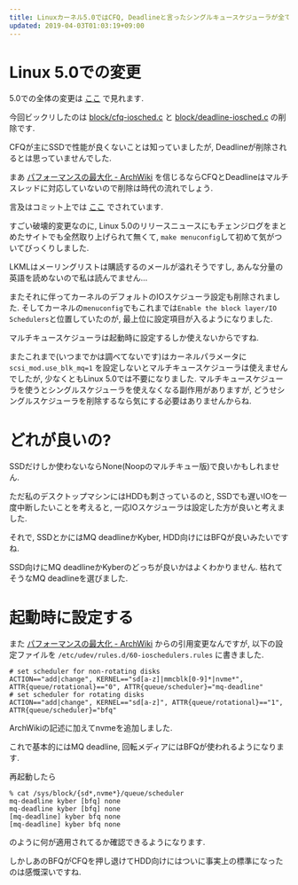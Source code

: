 ```yaml
---
title: Linuxカーネル5.0ではCFQ, Deadlineと言ったシングルキュースケジューラが全て削除されてカーネルのデフォルトIOスケジューラ設定も無くなっていました
updated: 2019-04-03T01:03:19+09:00
---
```


# Linux 5.0での変更

5.0での全体の変更は
[ここ](https://git.kernel.org/pub/scm/linux/kernel/git/torvalds/linux.git/diff/?id=v5.0&id2=v4.20&dt=2)
で見れます.

今回ビックリしたのは
[block/cfq-iosched.c](https://git.kernel.org/pub/scm/linux/kernel/git/torvalds/linux.git/diff/block/cfq-iosched.c?id=v5.0&id2=v4.20)
と
[block/deadline-iosched.c](https://git.kernel.org/pub/scm/linux/kernel/git/torvalds/linux.git/diff/block/deadline-iosched.c?id=v5.0&id2=v4.20)
の削除です.

CFQが主にSSDで性能が良くないことは知っていましたが,
Deadlineが削除されるとは思っていませんでした.

まあ
[パフォーマンスの最大化 - ArchWiki](https://wiki.archlinux.jp/index.php/%E3%83%91%E3%83%95%E3%82%A9%E3%83%BC%E3%83%9E%E3%83%B3%E3%82%B9%E3%81%AE%E6%9C%80%E5%A4%A7%E5%8C%96)
を信じるならCFQとDeadlineはマルチスレッドに対応していないので削除は時代の流れでしょう.

言及はコミット上では
[ここ](https://git.kernel.org/pub/scm/linux/kernel/git/torvalds/linux.git/commit/Documentation/block/cfq-iosched.txt?id=f382fb0bcef4c37dc049e9f6963e3baf204d815c)
でされています.

すごい破壊的変更なのに,
Linux 5.0のリリースニュースにもチェンジログをまとめたサイトでも全然取り上げられて無くて,
`make menuconfig`して初めて気がついてびっくりしました.

LKMLはメーリングリストは購読するのメールが溢れそうですし,
あんな分量の英語を読めないので私は読んでません…

またそれに伴ってカーネルのデフォルトのIOスケジューラ設定も削除されました.
そしてカーネルの`menuconfig`でもこれまでは`Enable the block layer/IO Schedulers`と位置していたのが,
最上位に設定項目が入るようになりました.

マルチキュースケジューラは起動時に設定するしか使えないからですね.

またこれまで(いつまでかは調べてないです)はカーネルパラメータに
`scsi_mod.use_blk_mq=1`
を設定しないとマルチキュースケジューラは使えませんでしたが,
少なくともLinux 5.0では不要になりました.
マルチキュースケジューラを使うとシングルスケジューラを使えなくなる副作用がありますが,
どうせシングルスケジューラを削除するなら気にする必要はありませんからね.

# どれが良いの?

SSDだけしか使わないならNone(Noopのマルチキュー版)で良いかもしれません.

ただ私のデスクトップマシンにはHDDも刺さっているのと,
SSDでも遅いIOを一度中断したいことを考えると,
一応IOスケジューラは設定した方が良いと考えました.

それで,
SSDとかにはMQ deadlineかKyber,
HDD向けにはBFQが良いみたいですね.

SSD向けにMQ deadlineかKyberのどっちが良いかはよくわかりません.
枯れてそうなMQ deadlineを選びました.

# 起動時に設定する

また
[パフォーマンスの最大化 - ArchWiki](https://wiki.archlinux.jp/index.php/%E3%83%91%E3%83%95%E3%82%A9%E3%83%BC%E3%83%9E%E3%83%B3%E3%82%B9%E3%81%AE%E6%9C%80%E5%A4%A7%E5%8C%96)
からの引用変更なんですが,
以下の設定ファイルを
`/etc/udev/rules.d/60-ioschedulers.rules`
に書きました.

~~~
# set scheduler for non-rotating disks
ACTION=="add|change", KERNEL=="sd[a-z]|mmcblk[0-9]*|nvme*", ATTR{queue/rotational}=="0", ATTR{queue/scheduler}="mq-deadline"
# set scheduler for rotating disks
ACTION=="add|change", KERNEL=="sd[a-z]", ATTR{queue/rotational}=="1", ATTR{queue/scheduler}="bfq"
~~~

ArchWikiの記述に加えてnvmeを追加しました.

これで基本的にはMQ deadline,
回転メディアにはBFQが使われるようになります.

再起動したら

~~~console
% cat /sys/block/{sd*,nvme*}/queue/scheduler
mq-deadline kyber [bfq] none
mq-deadline kyber [bfq] none
[mq-deadline] kyber bfq none
[mq-deadline] kyber bfq none
~~~

のように何が適用されてるか確認できるようになります.

しかしあのBFQがCFQを押し退けてHDD向けにはついに事実上の標準になったのは感慨深いですね.
